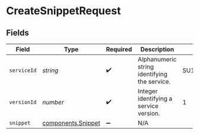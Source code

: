 # CreateSnippetRequest


## Fields

| Field                                                | Type                                                 | Required                                             | Description                                          | Example                                              |
| ---------------------------------------------------- | ---------------------------------------------------- | ---------------------------------------------------- | ---------------------------------------------------- | ---------------------------------------------------- |
| `serviceId`                                          | *string*                                             | :heavy_check_mark:                                   | Alphanumeric string identifying the service.         | SU1Z0isxPaozGVKXdv0eY                                |
| `versionId`                                          | *number*                                             | :heavy_check_mark:                                   | Integer identifying a service version.               | 1                                                    |
| `snippet`                                            | [components.Snippet](../../models/shared/snippet.md) | :heavy_minus_sign:                                   | N/A                                                  |                                                      |